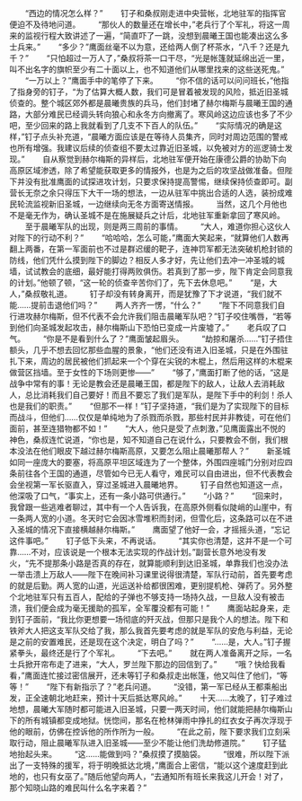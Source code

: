 　　“西边的情况怎么样？”
　　钉子和桑叔刚走进中央营帐，北地驻军的指挥官便迫不及待地问道。
　　“那伙人的数量还在增长中，”老兵行了个军礼，将这一周来的监视行程大致讲述了一遍，“简直吓了一跳，没想到晨曦王国也能凑出这么多士兵来。”
　　“多少？”鹰面丝毫不以为意，还给两人倒了杯茶水，“八千？还是九千？”
　　“只怕超过一万人了，”桑叔将茶一口干尽，“光是帐篷就延绵出近一里，叫不出名字的旗帜至少有二十面以上，也不知道他们从哪里找来的这些送死鬼。”
　　“一万以上？”鹰面手中的笔停了下来。
　　“你不信的话可以问问班长，”他指了指身旁的钉子，“为了估算大概人数，我们可是冒着被发现的风险，抵近旧圣城侦查的。整个城区郊外都是晨曦贵族的兵马，他们封堵了赫尔梅斯与晨曦王国的通路，大部分难民已经调头转向狼心和永冬方向撤离了。寒风岭这边应该也多了不少吧，至少回来的路上我就看到了几支不下百人的队伍。”
　　“实际情况的确是这样，”钉子点头补充道，“晨曦方面应该是在等待人员集齐，同时对周边范围的警戒也所有增强。我建议后续的侦查组不要太过靠近旧圣城，以免被对方的巡逻骑士发现。”
　　自从察觉到赫尔梅斯的异样后，北地驻军便开始在康德公爵的协助下向高原区域渗透，除了希望能获取更多的情报外，也是为之后的攻坚战做准备。但陛下并没有批准鹰面的试探进攻计划，只要求保持提高警惕，继续保持侦查即可。副营长无奈之余只得压下大干一场的想法，一边从驻军中挑出合适的人选，装扮成难民轮流监视新旧圣城，一边继续向无冬方面寄送情报。
　　当然，这几个月他也不是毫无作为，确认圣城不是在施展疑兵之计后，北地驻军重新拿回了寒风岭。
　　至于晨曦军队的出现，则是两三周前的事情。
　　“大人，难道你担心这伙人对陛下的行动不利？”
　　“哈哈哈，怎么可能，”鹰面大笑起来，“就算他们人数再翻上两番，在第一军面前也不过是群迟缓的靶子，连神罚军都无法突破机枪封锁的防线，他们凭什么摸到陛下的脚边？相反人多才好，先让他们去冲一冲圣城的城墙，试试教会的底细，最好能打得两败俱伤。若真到了那一步，陛下肯定会同意我的计划。”他顿了顿，“这一轮的侦查辛苦你们了，先下去休息吧。”
　　“是，大人，”桑叔敬礼道。
　　钉子却没有转身离开，而是犹豫了下才说道，“我们就不能……提前击退他们吗？”
　　两人齐齐一愣，“什么？”
　　“陛下不同意我们自行进攻赫尔梅斯，但不代表不会允许我们阻击晨曦军队吧？”钉子咬住嘴唇，“若等到他们向圣城发起攻击，赫尔梅斯山下恐怕已变成一片废墟了。”
　　老兵叹了口气。
　　“你是不是看到什么了？”鹰面皱起眉头。
　　“劫掠和屠杀……”钉子捂住额头，几乎不想去回忆那些血腥的景象，“他们还没有进入旧圣城，只是在外围驻扎下来，周边的居民被他们抓起来一个个穿在尖锐的木棍上，然后用这样的木棍来做营区挡墙。至于女性的下场则更惨——”
　　“够了，”鹰面打断了他的话，“这是战争中常有的事！无论是教会还是晨曦王国，都是陛下的敌人，让敌人去消耗敌人，总比消耗我们自己要好！而且不要忘了我们是军队，是陛下手中的利剑！杀人也是我们的职责。”
　　“但那不一样！”钉子坚持道，“我们是为了实现陛下的目标而战斗，但他们……仅仅是单纯地为了杀戮而杀戮，那些村民并非教徒，可在他们面前，甚至连猎物都不如！”
　　“大人，他只是受了点刺激，”见鹰面露出不悦的神色，桑叔连忙说道，“你也是，知不知道自己在说什么，只要教会不倒，我们根本没法在他们眼皮下越过赫尔梅斯高原，又要怎么阻止晨曦那帮人？”
　　新圣城如同一座庞大的要塞，将高原平坦区域连为了一个整体，外围四座城门分别对应四条前往各个王国的通道，尽管如今已无人看守，难民可以自由进出，但不代表教会会坐视第一军长驱直入，穿过圣城进入晨曦地界。
　　钉子自然也知道这一点，他深吸了口气，“事实上，还有一条小路可供通行。”
　　“小路？”
　　“回来时，我曾跟一些逃难者聊过，其中有一个人告诉我，在高原外侧看似陡峭的山崖中，有一条两人宽的小道。冬天时它会因冰雪堆积而封闭，但雪化后，这条路可以在不进入圣城的情况下直接横越赫尔梅斯。”
　　鹰面望了他好一会，才摇摇头道，“忘记这件事吧。”
　　钉子低下头来，不再说话。
　　“其实你也清楚，这并不是一个可靠……不对，应该说是一个根本无法实现的作战计划。”副营长意外地没有发火，“先不提那条小路是否真的存在，就算能顺利到达旧圣城，单靠我们也没办法一举击溃上万敌人——陛下在晚间补习课里说得很清楚，军队行动前，首先要考虑的就是后勤。两人宽的山道，光运送补给都很困难，更别提机枪、弹药了。另外整个北地驻军只有五百人，配给的子弹也不够支持一场持久战，一旦敌人没有被击溃，我们便会成为毫无援助的孤军，全军覆没都有可能！”
　　鹰面站起身来，走到钉子面前，“我比你更想要一场彻底的歼灭战，但那只是我个人的想法。陛下和铁斧大人把这支军队交给了我，那么我首先要考虑的就是军队的安危与利益，无论是之前的安置难民，还是现在这个决定，明白了吗？”
　　“……是，大人。”钉子握紧拳头，最终还是行了个军礼。
　　“下去吧。”
　　就在两人准备离开之际，一名士兵掀开帘布走了进来，“大人，罗兰陛下那边的回信到了。”
　　“哦？快给我看看，”鹰面连忙接过密信展开，还未等钉子和桑叔走出帐篷，他又叫住了他们，“等等！”
　　“陛下有新指示了？”老兵问道。
　　“没错，第一军已经从王都乘船出发，正全速朝北地赶来，预计十天后抵达寒风岭。”
　　十天……太晚了，钉子难过地想，晨曦大军随时都可能进入旧圣城，只要一两天时间，他们就能把赫尔梅斯山下的所有城镇都变成地狱。恍惚间，那名在枪林弹雨中挣扎的红衣女子再次浮现于他的眼前，仿佛在控诉他的所作所为一般。
　　“在此之前，陛下要求我们立刻采取行动，阻止晨曦军队进入旧圣城——至少不能让他们洗劫修道院。”
　　钉子猛地抬起头来。
　　“这……能做到吗？”桑叔摸了摸脑袋。
　　“很难，所以陛下派出了一支特殊的援军，将于明晚抵达北境，”鹰面合上密信，“能以这个速度赶到此地的，也只有女巫了。”随后他望向两人，“去通知所有班长来我这儿开会！对了，那个知晓山路的难民叫什么名字来着？”